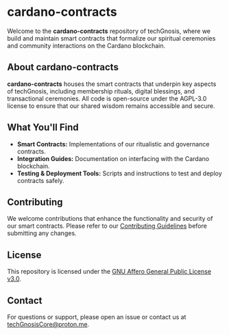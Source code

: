 # cardano-contracts

Welcome to the **cardano-contracts** repository of techGnosis, where we build and maintain smart contracts that formalize our spiritual ceremonies and community interactions on the Cardano blockchain.

## About cardano-contracts

**cardano-contracts** houses the smart contracts that underpin key aspects of techGnosis, including membership rituals, digital blessings, and transactional ceremonies. All code is open-source under the AGPL-3.0 license to ensure that our shared wisdom remains accessible and secure.

## What You'll Find

- **Smart Contracts:** Implementations of our ritualistic and governance contracts.
- **Integration Guides:** Documentation on interfacing with the Cardano blockchain.
- **Testing & Deployment Tools:** Scripts and instructions to test and deploy contracts safely.

## Contributing

We welcome contributions that enhance the functionality and security of our smart contracts. Please refer to our [Contributing Guidelines](CONTRIBUTING.md) before submitting any changes.

## License

This repository is licensed under the [GNU Affero General Public License v3.0](https://www.gnu.org/licenses/agpl-3.0.html).

## Contact

For questions or support, please open an issue or contact us at [techGnosisCore@proton.me](mailto:techGnosisCore@proton.me).
